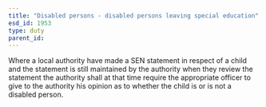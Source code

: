 ```yaml
---
title: "Disabled persons - disabled persons leaving special education"
esd_id: 1953
type: duty
parent_id:  
---
```


Where a local authority have made a SEN statement in respect of a child and the statement is still maintained by the authority when they review the statement the authority shall at that time require the appropriate officer to give to the authority his opinion as to whether the child is or is not a disabled person.

